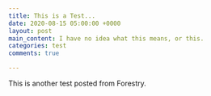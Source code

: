 ```yaml
---
title: This is a Test...
date: 2020-08-15 05:00:00 +0000
layout: post
main_content: I have no idea what this means, or this.
categories: test
comments: true

---
```

This is another test posted from Forestry.
